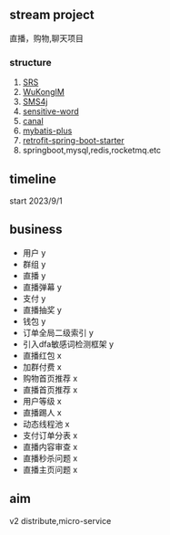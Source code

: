 ## stream project
直播，购物,聊天项目
### structure
1. [SRS](https://github.com/ossrs/srs)
2. [WuKongIM](https://github.com/WuKongIM/WuKongIM)
3. [SMS4j](https://github.com/dromara/SMS4J)
4. [sensitive-word](https://github.com/houbb/sensitive-word)
5. [canal](https://github.com/alibaba/canal)
6. [mybatis-plus](https://github.com/baomidou/mybatis-plus)
7. [retrofit-spring-boot-starter](https://github.com/LianjiaTech/retrofit-spring-boot-starter)
8. springboot,mysql,redis,rocketmq.etc
## timeline
start 2023/9/1

## business
- 用户 y 
- 群组 y
- 直播 y
- 直播弹幕 y
- 支付 y
- 直播抽奖 y
- 钱包 y
- 订单全局二级索引 y
- 引入dfa敏感词检测框架 y
- 直播红包 x
- 加群付费 x
- 购物首页推荐 x
- 直播首页推荐 x
- 用户等级 x
- 直播踢人 x
- 动态线程池 x
- 支付订单分表 x
- 直播内容审查 x
- 直播秒杀问题 x
- 直播主页问题 x

## aim
v2 distribute,micro-service